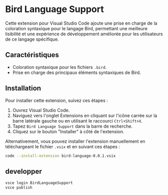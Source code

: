 # Bird Language Support

Cette extension pour Visual Studio Code ajoute une prise en charge de la coloration syntaxique pour le langage Bird, permettant une meilleure lisibilité et une expérience de développement améliorée pour les utilisateurs de ce langage spécifique.

## Caractéristiques

- Coloration syntaxique pour les fichiers `.bird`.
- Prise en charge des principaux éléments syntaxiques de Bird.

## Installation

Pour installer cette extension, suivez ces étapes :

1. Ouvrez Visual Studio Code.
2. Naviguez vers l'onglet Extensions en cliquant sur l'icône carrée sur la barre latérale gauche ou en utilisant le raccourci `Ctrl+Shift+X`.
3. Tapez `Bird Language Support` dans la barre de recherche.
4. Cliquez sur le bouton "Installer" à côté de l'extension.

Alternativement, vous pouvez installer l'extension manuellement en téléchargeant le fichier `.vsix` et en suivant ces étapes :

```bash
code --install-extension bird-language-0.0.1.vsix

```
## developper

```bash
vsce login BirdLanguageSupport
vsce publish
```